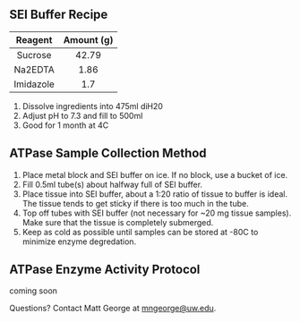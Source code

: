 ## SEI Buffer Recipe

|     Reagent   |     Amount (g) |
|:--------------:|:--------------:|
|     Sucrose    |   42.79        |         
|      Na2EDTA   |       1.86     |
|      Imidazole |       1.7      |

1. Dissolve ingredients into 475ml diH20
2. Adjust pH to 7.3 and fill to 500ml
3. Good for 1 month at 4C


## ATPase Sample Collection Method

1. Place metal block and SEI buffer on ice. If no block, use a bucket of ice.
2. Fill 0.5ml tube(s) about halfway full of SEI buffer.
3. Place tissue into SEI buffer, about a 1:20 ratio of tissue to buffer is ideal. The tissue tends to get sticky if there is too much in the tube.
4. Top off tubes with SEI buffer (not necessary for ~20 mg tissue samples). Make sure that the tissue is completely submerged.
5. Keep as cold as possible until samples can be stored at -80C to minimize enzyme degredation.

## ATPase Enzyme Activity Protocol

coming soon </br>
  
Questions? Contact Matt George at mngeorge@uw.edu.
